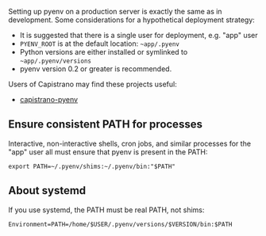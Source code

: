 Setting up pyenv on a production server is exactly the same as in development.
Some considerations for a hypothetical deployment strategy:

* It is suggested that there is a single user for deployment, e.g. "app" user
* `PYENV_ROOT` is at the default location: `~app/.pyenv`
* Python versions are either installed or symlinked to `~app/.pyenv/versions`
* pyenv version 0.2 or greater is recommended.

Users of Capistrano may find these projects useful:

* [capistrano-pyenv](https://github.com/yyuu/capistrano-pyenv)

## Ensure consistent PATH for processes

Interactive, non-interactive shells, cron jobs, and similar processes for the
"app" user all must ensure that pyenv is present in the PATH:

    export PATH=~/.pyenv/shims:~/.pyenv/bin:"$PATH"

## About systemd
If you use systemd, the PATH must be real PATH, not shims:

```
Environment=PATH=/home/$USER/.pyenv/versions/$VERSION/bin:$PATH
```
